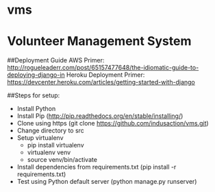 # vms
# Volunteer Management System

##Deployment Guide
AWS Primer: http://rogueleaderr.com/post/65157477648/the-idiomatic-guide-to-deploying-django-in
Heroku Deployment Primer: https://devcenter.heroku.com/articles/getting-started-with-django

##Steps for setup:
- Install Python
- Install Pip (http://pip.readthedocs.org/en/stable/installing/)
- Clone using https (git clone https://github.com/indusaction/vms.git)
- Change directory to src
- Setup virtualenv
  - pip install virtualenv
  - virtualenv venv
  - source venv/bin/activate
- Install dependencies from requirements.txt (pip install -r requirements.txt)
- Test using Python default server (python manage.py runserver)



